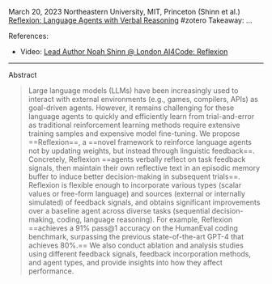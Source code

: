 March 20, 2023
Northeastern University, MIT, Princeton (Shinn et al.)
[Reflexion: Language Agents with Verbal Reasoning](https://arxiv.org/abs/2303.11366)
#zotero 
Takeaway: ...

References:
- Video: [Lead Author Noah Shinn @ London AI4Code: Reflexion](https://www.youtube.com/watch?v=kKNx64AmzwU)

---

Abstract
> Large language models (LLMs) have been increasingly used to interact with external environments (e.g., games, compilers, APIs) as goal-driven agents. However, it remains challenging for these language agents to quickly and efficiently learn from trial-and-error as traditional reinforcement learning methods require extensive training samples and expensive model fine-tuning. We propose ==Reflexion==, a ==novel framework to reinforce language agents not by updating weights, but instead through linguistic feedback==. Concretely, Reflexion ==agents verbally reflect on task feedback signals, then maintain their own reflective text in an episodic memory buffer to induce better decision-making in subsequent trials==. Reflexion is flexible enough to incorporate various types (scalar values or free-form language) and sources (external or internally simulated) of feedback signals, and obtains significant improvements over a baseline agent across diverse tasks (sequential decision-making, coding, language reasoning). For example, Reflexion ==achieves a 91% pass@1 accuracy on the HumanEval coding benchmark, surpassing the previous state-of-the-art GPT-4 that achieves 80%.== We also conduct ablation and analysis studies using different feedback signals, feedback incorporation methods, and agent types, and provide insights into how they affect performance.